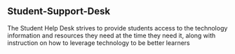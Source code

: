 ## Student-Support-Desk

The Student Help Desk strives to provide students access to the technology information and resources they need at the time they need it, along with 
instruction on how to leverage technology to be better learners
